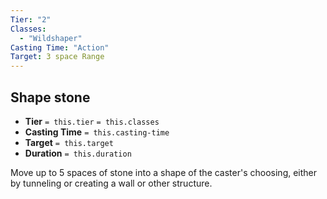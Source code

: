 ```yaml
---
Tier: "2"
Classes:
  - "Wildshaper"
Casting Time: "Action"
Target: 3 space Range
---
```

## Shape stone
- **Tier** `= this.tier` `= this.classes`
- **Casting Time** `= this.casting-time`
- **Target** `= this.target`
- **Duration** `= this.duration`

Move up to 5 spaces of stone into a shape of the caster's choosing, either by tunneling or creating a wall or other structure.